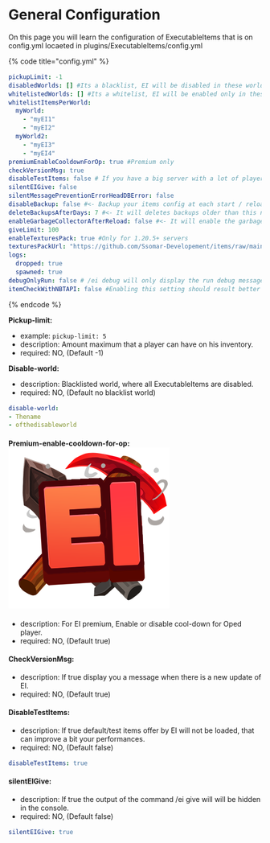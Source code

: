 # General Configuration

On this page you will learn the configuration of ExecutableItems that is on config.yml locaeted in plugins/ExecutableItems/config.yml

{% code title="config.yml" %}
```yaml
pickupLimit: -1
disabledWorlds: [] #Its a blacklist, EI will be disabled in these worlds
whitelistedWorlds: [] #Its a whitelist, EI will be enabled only in these worlds
whitelistItemsPerWorld:
  myWorld:
    - "myEI1"
    - "myEI2"
  myWorld2:
    - "myEI3"
    - "myEI4"
premiumEnableCooldownForOp: true #Premium only
checkVersionMsg: true
disableTestItems: false # If you have a big server with a lot of players, it's recommended to turn this option on true
silentEIGive: false
silentMessagePreventionErrorHeadDBError: false
disableBackup: false #<- Backup your items config at each start / reload of the server
deleteBackupsAfterDays: 7 #<- It will deletes backups older than this number of days
enableGarbageCollectorAfterReload: false #<- It will enable the garbage collector after a reload of the server
giveLimit: 100
enableTexturesPack: true #Only for 1.20.5+ servers
texturesPackUrl: "https://github.com/Ssomar-Developement/items/raw/main/__textures__/ExecutableItems_Pack.zip" #Only for 1.20.5+ servers
logs:
  dropped: true
  spawned: true
debugOnlyRun: false # /ei debug will only display the run debug message
itemCheckWithNBTAPI: false #Enabling this setting should result better performance when ExecutableItems checks if the item is an EI or not.
```
{% endcode %}



**Pickup-limit:**

* example: `pickup-limit: 5`
* description: Amount maximum that a player can have on his inventory.
* required: NO, (Default -1)



**Disable-world:**

* description: Blacklisted world, where all ExecutableItems are disabled.
* required: NO, (Default no blacklist world)

```yaml
disable-world:
- Thename
- ofthedisableworld
```

#### Premium-enable-cooldown-for-o&#x70;**:** <img src="../../.gitbook/assets/Executable Items Color3.png" alt="" data-size="line">

* description: For EI premium, Enable or disable cool-down for Oped player.
* required: NO, (Default true)

#### CheckVersionMsg:

* description: If true display you a message when there is a new update of EI.
* required: NO, (Default true)

#### DisableTestItems:

* description: If true default/test items offer by EI will not be loaded, that can improve a bit your performances.
* required: NO, (Default false)

```yaml
disableTestItems: true
```

#### silentEIGive:

* description: If true the output of the command /ei give will will be hidden in the console.
* required: NO, (Default false)

```yaml
silentEIGive: true
```

